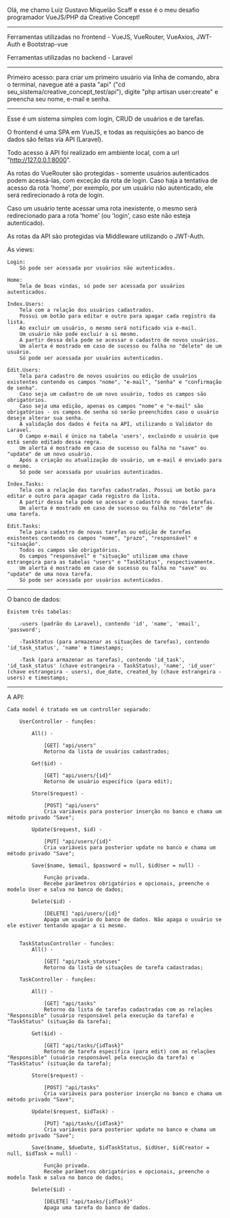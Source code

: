 Olá, me chamo Luiz Gustavo Miquelão Scaff e esse é o meu desafio programador VueJS/PHP da Creative Concept!

---------------------------------------------------------------------------------------------------------

Ferramentas utilizadas no frontend - VueJS, VueRouter, VueAxios, JWT-Auth e Bootstrap-vue

Ferramentas utilizadas no backend - Laravel

---------------------------------------------------------------------------------------------------------

Primeiro acesso: para criar um primeiro usuário via linha de comando, abra o terminal, navegue até a pasta "api" ("cd seu_sistema/creative_concept_test/api"), digite "php artisan user:create" e preencha seu nome, e-mail e senha.

---------------------------------------------------------------------------------------------------------

Esse é um sistema simples com login, CRUD de usuários e de tarefas.

O frontend é uma SPA em VueJS, e todas as requisições ao banco de dados são feitas via API (Laravel).

Todo acesso à API foi realizado em ambiente local, com a url "http://127.0.0.1:8000".

As rotas do VueRouter são protegidas - somente usuários autenticados podem acessá-las, com exceção da rota de login. Caso haja a tentativa de acesso da rota 'home', por exemplo, por um usuário não autenticado, ele será redirecionado à rota de login.

Caso um usuário tente acessar uma rota inexistente, o mesmo será redirecionado para a rota 'home' (ou 'login', caso este não esteja autenticado).

As rotas da API são protegidas via Middleware utilizando o JWT-Auth.

As views:

	Login:
		Só pode ser acessada por usuários não autenticados.
		
	Home:
		Tela de boas vindas, só pode ser acessada por usuários autenticados.
		
	Index.Users:
		Tela com a relação dos usuários cadastrados.
		Possui um botão para editar e outro para apagar cada registro da lista.
		Ao excluir um usuário, o mesmo será notificado via e-mail.
		Um usuário não pode excluir a si mesmo.
		A partir dessa dela pode se acessar o cadastro de novos usuários.
		Um alerta é mostrado em caso de sucesso ou falha no "delete" de um usuário.
		Só pode ser acessada por usuários autenticados.
		
	Edit.Users:
		Tela para cadastro de novos usuários ou edição de usuários existentes contendo os campos "nome", "e-mail", "senha" e "confirmação de senha".
		Caso seja um cadastro de um novo usuário, todos os campos são obrigatórios.
		Caso seja uma edição, apenas os campos "nome" e "e-mail" são obrigatórios - os campos de senha só serão preenchidos caso o usuário deseje alterar sua senha. 
		A validação dos dados é feita na API, utilizando o Validator do Laravel. 
		O campo e-mail é único na tabela 'users', excluindo o usuário que está sendo editado dessa regra.
		Um alerta é mostrado em caso de sucesso ou falha no "save" ou "update" de um novo usuário.
		Após a criação ou atualização do usuário, um e-mail é enviado para o mesmo.
		Só pode ser acessada por usuários autenticados.
		
	Index.Tasks:
		Tela com a relação das tarefas cadastradas. Possui um botão para editar e outro para apagar cada registro da lista.
		A partir dessa tela pode se acessar o cadastro de novas tarefas.
		Um alerta é mostrado em caso de sucesso ou falha no "delete" de uma tarefa.
		
	Edit.Tasks:
		Tela para cadastro de novas tarefas ou edição de tarefas existentes contendo os campos "nome", "prazo", "responsável" e "situação". 
		Todos os campos são obrigatórios.
		Os campos "responsável" e "situação" utilizam uma chave estrangeira para as tabelas "users" e "TaskStatus", respectivamente.
		Um alerta é mostrado em caso de sucesso ou falha no "save" ou "update" de uma nova tarefa.
		Só pode ser acessada por usuários autenticados.
		
---------------------------------------------------------------------------------------------------------

O banco de dados:

	Existem três tabelas:
	
		-users (padrão do Laravel), contendo 'id', 'name', 'email', 'password';
		
		-TaskStatus (para armazenar as situações de tarefas), contendo 'id_task_status', 'name' e timestamps;
		
		-Task (para armazenar as tarefas), contendo 'id_task', 'id_task_status' (chave estrangeira - TaskStatus), 'name', 'id_user' (chave estrangeira - users), due_date, created_by (chave estrangeira - users) e timestamps;
		
---------------------------------------------------------------------------------------------------------

A API:

	Cada model é tratado em um controller separado:
	
		UserController - funções:
		
			All() -
			
				[GET] "api/users"
				Retorno da lista de usuários cadastrados;
				
			Get($id) -
			
				[GET] "api/users/{id}"
				Retorno de usuário específico (para edit);
				
			Store($request) - 
			
				[POST] "api/users"
				Cria variáveis para posterior inserção no banco e chama um método privado "Save";
				
			Update($request, $id) - 
			
				[PUT] "api/users/{id}"
				Cria variáveis para posterior update no banco e chama um método privado "Save";
				
			Save($name, $email, $password = null, $idUser = null) -
			
				Função privada.
				Recebe parâmetros obrigatórios e opcionais, preenche o modelo User e salva no banco de dados;
				
			Delete($id) -
			
				[DELETE] "api/users/{id}"
				Apaga um usuário do banco de dados. Não apaga o usuário se ele estiver tentando apagar a si mesmo.
				
				
		TaskStatusController - funcões:
			All() -
			
				[GET] "api/task_statuses"
				Retorno da lista de situações de tarefa cadastradas;

		TaskController - funções:
		
			All() -
			
				[GET] "api/tasks"
				Retorno da lista de tarefas cadastradas com as relações "Responsible" (usuário responsável pela execução da tarefa) e "TaskStatus" (situação da tarefa);
				
			Get($id) -
			
				[GET] "api/tasks/{idTask}"
				Retorno de tarefa específica (para edit) com as relações "Responsible" (usuário responsável pela execução da tarefa) e "TaskStatus" (situação da tarefa);
				
			Store($request) - 
			
				[POST] "api/tasks"
				Cria variáveis para posterior inserção no banco e chama um método privado "Save";
				
			Update($request, $idTask) - 
			
				[PUT] "api/tasks/{idTask}"
				Cria variáveis para posterior update no banco e chama um método privado "Save";
				
			Save($name, $dueDate, $idTaskStatus, $idUser, $idCreator = null, $idTask = null) -
			
				Função privada.
				Recebe parâmetros obrigatórios e opcionais, preenche o modelo Task e salva no banco de dados;
				
			Delete($id) -
			
				[DELETE] "api/tasks/{idTask}"
				Apaga uma tarefa do banco de dados.
				
